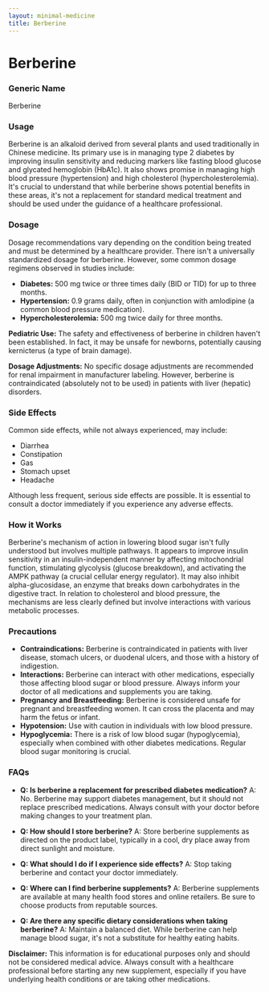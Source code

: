 ```yaml
---
layout: minimal-medicine
title: Berberine
---
```


# Berberine
### Generic Name
Berberine

### Usage
Berberine is an alkaloid derived from several plants and used traditionally in Chinese medicine. Its primary use is in managing type 2 diabetes by improving insulin sensitivity and reducing markers like fasting blood glucose and glycated hemoglobin (HbA1c).  It also shows promise in managing high blood pressure (hypertension) and high cholesterol (hypercholesterolemia).  It's crucial to understand that while berberine shows potential benefits in these areas, it's not a replacement for standard medical treatment and should be used under the guidance of a healthcare professional.

### Dosage
Dosage recommendations vary depending on the condition being treated and must be determined by a healthcare provider. There isn't a universally standardized dosage for berberine.  However, some common dosage regimens observed in studies include:

* **Diabetes:**  500 mg twice or three times daily (BID or TID) for up to three months.
* **Hypertension:**  0.9 grams daily, often in conjunction with amlodipine (a common blood pressure medication).
* **Hypercholesterolemia:** 500 mg twice daily for three months.

**Pediatric Use:**  The safety and effectiveness of berberine in children haven't been established.  In fact, it may be unsafe for newborns, potentially causing kernicterus (a type of brain damage).

**Dosage Adjustments:**  No specific dosage adjustments are recommended for renal impairment in manufacturer labeling.  However, berberine is contraindicated (absolutely not to be used) in patients with liver (hepatic) disorders.

### Side Effects
Common side effects, while not always experienced, may include:

* Diarrhea
* Constipation
* Gas
* Stomach upset
* Headache

Although less frequent, serious side effects are possible.  It is essential to consult a doctor immediately if you experience any adverse effects.

### How it Works
Berberine's mechanism of action in lowering blood sugar isn't fully understood but involves multiple pathways. It appears to improve insulin sensitivity in an insulin-independent manner by affecting mitochondrial function, stimulating glycolysis (glucose breakdown), and activating the AMPK pathway (a crucial cellular energy regulator).  It may also inhibit alpha-glucosidase, an enzyme that breaks down carbohydrates in the digestive tract.  In relation to cholesterol and blood pressure, the mechanisms are less clearly defined but involve interactions with various metabolic processes.

### Precautions
* **Contraindications:**  Berberine is contraindicated in patients with liver disease, stomach ulcers, or duodenal ulcers, and those with a history of indigestion.
* **Interactions:** Berberine can interact with other medications, especially those affecting blood sugar or blood pressure.  Always inform your doctor of all medications and supplements you are taking.
* **Pregnancy and Breastfeeding:**  Berberine is considered unsafe for pregnant and breastfeeding women. It can cross the placenta and may harm the fetus or infant.
* **Hypotension:** Use with caution in individuals with low blood pressure.
* **Hypoglycemia:** There is a risk of low blood sugar (hypoglycemia), especially when combined with other diabetes medications. Regular blood sugar monitoring is crucial.


### FAQs

* **Q: Is berberine a replacement for prescribed diabetes medication?**  A: No. Berberine may support diabetes management, but it should not replace prescribed medications.  Always consult with your doctor before making changes to your treatment plan.

* **Q: How should I store berberine?** A: Store berberine supplements as directed on the product label, typically in a cool, dry place away from direct sunlight and moisture.

* **Q: What should I do if I experience side effects?** A:  Stop taking berberine and contact your doctor immediately.

* **Q:  Where can I find berberine supplements?** A: Berberine supplements are available at many health food stores and online retailers.  Be sure to choose products from reputable sources.

* **Q: Are there any specific dietary considerations when taking berberine?** A:  Maintain a balanced diet. While berberine can help manage blood sugar, it's not a substitute for healthy eating habits.

**Disclaimer:** This information is for educational purposes only and should not be considered medical advice. Always consult with a healthcare professional before starting any new supplement, especially if you have underlying health conditions or are taking other medications.

